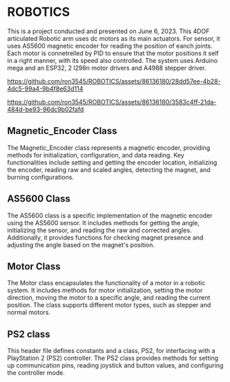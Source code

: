 # ROBOTICS
This is a project conducted and presented on June 6, 2023.
This 4DOF articulated Robotic arm uses dc motors as its main actuators. For sensor, it uses AS5600 magnetic encoder for reading the position of eanch joints.
Each motor is connetrelled by PID to ensure that the motor positions it self in a right manner, with its speed also controlled. The system uses Arduino mega and an ESP32, 2 l298n motor drivers
and A4988 stepper driver.


https://github.com/ron3545/ROBOTICS/assets/86136180/28dd57ee-4b28-4dc5-99a4-9b4f8e63d114

https://github.com/ron3545/ROBOTICS/assets/86136180/3583c4ff-21da-484d-be93-96dc9b02fafd


## Magnetic_Encoder Class
The Magnetic_Encoder class represents a magnetic encoder, providing methods for initialization, configuration, and data reading. Key functionalities include setting and getting the encoder location, initializing the encoder, reading raw and scaled angles, detecting the magnet, and burning configurations.

## AS5600 Class
The AS5600 class is a specific implementation of the magnetic encoder using the AS5600 sensor. It includes methods for getting the angle, initializing the sensor, and reading the raw and corrected angles. Additionally, it provides functions for checking magnet presence and adjusting the angle based on the magnet's position.

## Motor Class
The Motor class encapsulates the functionality of a motor in a robotic system. It includes methods for motor initialization, setting the motor direction, moving the motor to a specific angle, and reading the current position. The class supports different motor types, such as stepper and normal motors.

## PS2 class
This header file defines constants and a class, PS2, for interfacing with a PlayStation 2 (PS2) controller. The PS2 class provides methods for setting up communication pins, reading joystick and button values, and configuring the controller mode.



